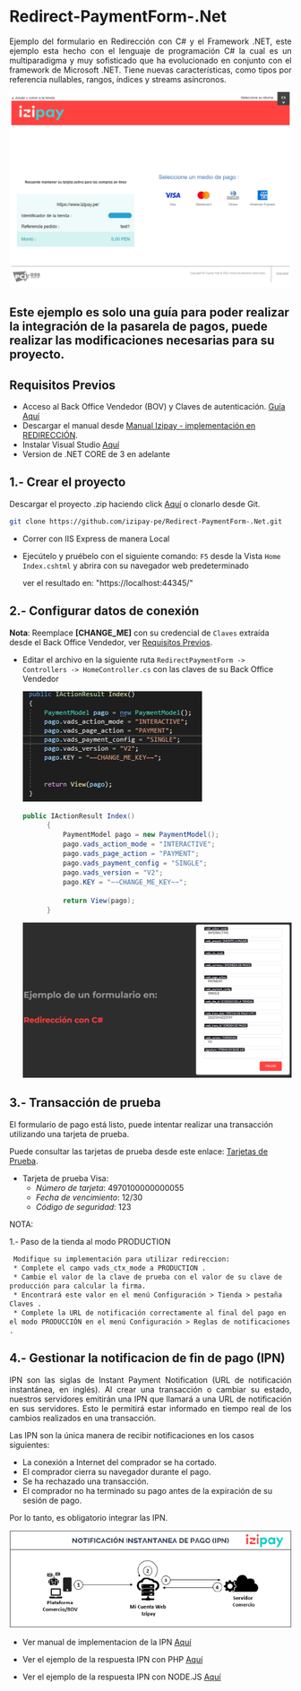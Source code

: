 # Redirect-PaymentForm-.Net

<p align="justify">
Ejemplo del formulario en Redirección con C# y el Framework .NET, este ejemplo esta hecho con el lenguaje de programación C# la cual es un multiparadigma y muy sofisticado que ha evolucionado en conjunto con el framework de Microsoft .NET. Tiene nuevas características, como tipos por referencia nullables, rangos, índices y streams asíncronos.
</p> 

![pagar](images/formulario-redireccion.png)

## Este ejemplo es solo una guía para poder realizar la integración de la pasarela de pagos, puede realizar las modificaciones necesarias para su proyecto.   

<a name="Requisitos_Previos"></a>

## Requisitos Previos

* Acceso al Back Office Vendedor (BOV) y Claves de autenticación. [Guía Aquí](https://github.com/izipay-pe/obtener-credenciales-de-conexion)
* Descargar el manual desde [Manual Izipay - implementación en REDIRECCIÓN](https://secure.micuentaweb.pe/doc/es-PE/form-payment/quick-start-guide/sitemap.html).
* Instalar Visual Studio [Aquí](https://visualstudio.microsoft.com/es/)
* Version de .NET CORE de 3 en adelante

## 1.- Crear el proyecto
Descargar el proyecto .zip haciendo click [Aquí](https://github.com/izipay-pe/Redirect-PaymentForm-.Net/archive/refs/heads/main.zip) o clonarlo desde Git.
```sh
git clone https://github.com/izipay-pe/Redirect-PaymentForm-.Net.git
``` 
* Correr con IIS Express de manera Local 
* Ejecútelo y pruébelo con el siguiente comando: `F5` desde la Vista `Home` `Index.cshtml` y abrira con su navegador web predeterminado

  ver el resultado en: "https://localhost:44345/"

## 2.- Configurar datos de conexión

**Nota**: Reemplace **[CHANGE_ME]** con su credencial de `Claves` extraída desde el Back Office Vendedor, ver [Requisitos Previos](#Requisitos_Previos).

* Editar el archivo en la siguiente ruta `RedirectPaymentForm -> Controllers -> HomeController.cs` con las claves de su Back Office Vendedor

     ![controlador](images/controlador2.png)

  ```c#   
  public IActionResult Index()
        {
            PaymentModel pago = new PaymentModel();
            pago.vads_action_mode = "INTERACTIVE";
            pago.vads_page_action = "PAYMENT";
            pago.vads_payment_config = "SINGLE";
            pago.vads_version = "V2";
            pago.KEY = "~~CHANGE_ME_KEY~~";

            return View(pago);
        }  
  ```
     ![demo2](images/demo2.png)
     
## 3.- Transacción de prueba

El formulario de pago está listo, puede intentar realizar una transacción utilizando una tarjeta de prueba. 

Puede consultar las tarjetas de prueba desde este enlace: [Tarjetas de Prueba](https://secure.micuentaweb.pe/doc/es-PE/rest/V4.0/api/kb/test_cards.html).

   * Tarjeta de prueba Visa:
      - *Número de tarjeta*: 4970100000000055
      - *Fecha de vencimiento*: 12/30   
      - *Código de seguridad*: 123

NOTA: 

1.- Paso de la tienda al modo PRODUCTION 
     
     Modifique su implementación para utilizar redireccion:
     * Complete el campo vads_ctx_mode a PRODUCTION .
     * Cambie el valor de la clave de prueba con el valor de su clave de producción para calcular la firma.
     * Encontrará este valor en el menú Configuración > Tienda > pestaña Claves .
     * Complete la URL de notificación correctamente al final del pago en el modo PRODUCCIÓN en el menú Configuración > Reglas de notificaciones .
 
## 4.- Gestionar la notificacion de fin de pago (IPN)

<p align="justify">
IPN son las siglas de Instant Payment Notification (URL de notificación instantánea, en inglés). Al crear una transacción o cambiar su estado, nuestros servidores emitirán una IPN que llamará a una URL de notificación en sus servidores. Esto le permitirá estar informado en tiempo real de los cambios realizados en una transacción.
</p>

Las IPN son la única manera de recibir notificaciones en los casos siguientes:

* La conexión a Internet del comprador se ha cortado.
* El comprador cierra su navegador durante el pago.
* Se ha rechazado una transacción.
* El comprador no ha terminado su pago antes de la expiración de su sesión de pago.

Por lo tanto, es obligatorio integrar las IPN.

 <p align="center">
     <img src="/images/IPN-imagen.png?raw=true" alt="Formulario"/>
   </p>  

* Ver manual de implementacion de la IPN [Aquí](https://secure.micuentaweb.pe/doc/es-PE/rest/V4.0/kb/payment_done.html)

* Ver el ejemplo de la respuesta IPN con PHP [Aquí](https://github.com/izipay-pe/Redirect-PaymentForm-IpnT1-PHP)

* Ver el ejemplo de la respuesta IPN con NODE.JS [Aquí](https://github.com/izipay-pe/Response-PaymentFormT1-Ipn)

                                      





